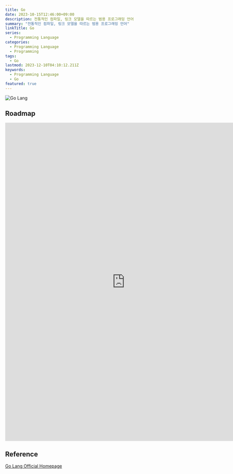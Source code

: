 ```yaml
---
title: Go
date: 2023-10-15T12:46:00+09:00
description: 전통적인 컴파일, 링크 모델을 따르는 범용 프로그래밍 언어
summary: "전통적인 컴파일, 링크 모델을 따르는 범용 프로그래밍 언어"
linkTitle: Go
series:
  - Programming Language
categories:
  - Programming Language
  - Programming
tags:  
  - Go
lastmod: 2023-12-10T04:10:12.211Z
keywords:
  - Programming Language
  - Go
featured: true
---
```


![Go Lang](media/images/go-lang.png "https://medium.com/@jayant99acharya/building-a-robust-event-delivery-system-with-go-and-redis-1c18525f1fe6")

## Roadmap

<p align="center">
<iframe width="768" height="1024" src="https://roadmap.sh/golang?s=652b754df43a58c923ce9d26" frameborder="0" allow="accelerometer; autoplay; encrypted-media; gyroscope; picture-in-picture" allowfullscreen></iframe>
</p>

## Reference

[Go Lang Official Homepage](https://go.dev/)
